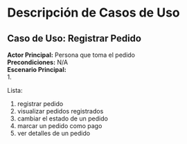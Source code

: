 # Descripción de Casos de Uso

## Caso de Uso: Registrar Pedido
**Actor Principal:** Persona que toma el pedido  
**Precondiciones:** N/A  
**Escenario Principal:**  
1. 

Lista:
1. registrar pedido
2. visualizar pedidos registrados
3. cambiar el estado de un pedido
4. marcar un pedido como pago
5. ver detalles de un pedido
